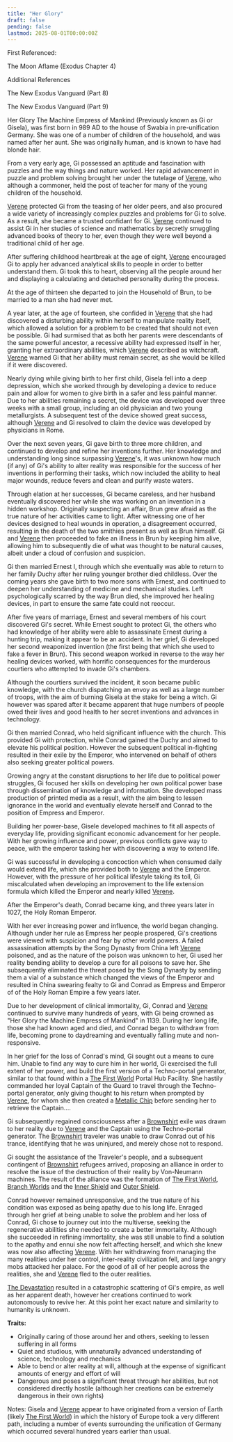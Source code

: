 ```yaml
---
title: "Her Glory"
draft: false
pending: false
lastmod: 2025-08-01T00:00:00Z
---
```


First Referenced:

The Moon Aflame (Exodus Chapter 4)

Additional References

The New Exodus Vanguard (Part 8)

The New Exodus Vanguard (Part 9)

Her Glory The Machine Empress of Mankind (Previously known as Gi or Gisela), was first born in 989 AD to the house of Swabia in pre-unification Germany. She was one of a number of children of the household, and was named after her aunt. She was originally human, and is known to have had blonde hair.

From a very early age, Gi possessed an aptitude and fascination with puzzles and the way things and nature worked. Her rapid advancement in puzzle and problem solving brought her under the tutelage of [Verene](/people/verene), who although a commoner, held the post of teacher for many of the young children of the household.

[Verene](/people/verene) protected Gi from the teasing of her older peers, and also procured a wide variety of increasingly complex puzzles and problems for Gi to solve. As a result, she became a trusted confidant for Gi. [Verene](/people/verene) continued to assist Gi in her studies of science and mathematics by secretly smuggling advanced books of theory to her, even though they were well beyond a traditional child of her age.

After suffering childhood heartbreak at the age of eight, [Verene](/people/verene) encouraged Gi to apply her advanced analytical skills to people in order to better understand them. Gi took this to heart, observing all the people around her and displaying a calculating and detached personality during the process.

At the age of thirteen she departed to join the Household of Brun, to be married to a man she had never met.

A year later, at the age of fourteen, she confided in [Verene](/people/verene) that she had discovered a disturbing ability within herself to manipulate reality itself, which allowed a solution for a problem to be created that should not even be possible. Gi had surmised that as both her parents were descendants of the same powerful ancestor, a recessive ability had expressed itself in her, granting her extraordinary abilities, which [Verene](/people/verene) described as witchcraft. [Verene](/people/verene) warned Gi that her ability must remain secret, as she would be killed if it were discovered.

Nearly dying while giving birth to her first child, Gisela fell into a deep depression, which she worked through by developing a device to reduce pain and allow for women to give birth in a safer and less painful manner. Due to her abilities remaining a secret, the device was developed over three weeks with a small group, including an old physician and two young metallurgists. A subsequent test of the device showed great success, although [Verene](/people/verene) and Gi resolved to claim the device was developed by physicians in Rome.

Over the next seven years, Gi gave birth to three more children, and continued to develop and refine her inventions further. Her knowledge and understanding long since surpassing [Verene](/people/verene)'s, it was unknown how much (if any) of Gi's ability to alter reality was responsible for the success of her inventions in performing their tasks, which now included the ability to heal major wounds, reduce fevers and clean and purify waste waters.

Through elation at her successes, Gi became careless, and her husband eventually discovered her while she was working on an invention in a hidden workshop. Originally suspecting an affair, Brun grew afraid as the true nature of her activities came to light. After witnessing one of her devices designed to heal wounds in operation, a disagreement occurred, resulting in the death of the two smithies present as well as Brun himself. Gi and [Verene](/people/verene) then proceeded to fake an illness in Brun by keeping him alive, allowing him to subsequently die of what was thought to be natural causes, albeit under a cloud of confusion and suspicion.

Gi then married Ernest I, through which she eventually was able to return to her family Duchy after her ruling younger brother died childless. Over the coming years she gave birth to two more sons with Ernest, and continued to deepen her understanding of medicine and mechanical studies. Left psychologically scarred by the way Brun died, she improved her healing devices, in part to ensure the same fate could not reoccur.

After five years of marriage, Ernest and several members of his court discovered Gi's secret. While Ernest sought to protect Gi, the others who had knowledge of her ability were able to assassinate Ernest during a hunting trip, making it appear to be an accident. In her grief, Gi developed her second weaponized invention (the first being that which she used to fake a fever in Brun). This second weapon worked in reverse to the way her healing devices worked, with horrific consequences for the murderous courtiers who attempted to invade Gi's chambers.

Although the courtiers survived the incident, it soon became public knowledge, with the church dispatching an envoy as well as a large number of troops, with the aim of burning Gisela at the stake for being a witch. Gi however was spared after it became apparent that huge numbers of people owed their lives and good health to her secret inventions and advances in technology.

Gi then married Conrad, who held significant influence with the church. This provided Gi with protection, while Conrad gained the Duchy and aimed to elevate his political position. However the subsequent political in-fighting resulted in their exile by the Emperor, who intervened on behalf of others also seeking greater political powers.

Growing angry at the constant disruptions to her life due to political power struggles, Gi focused her skills on developing her own political power base through dissemination of knowledge and information. She developed mass production of printed media as a result, with the aim being to lessen ignorance in the world and eventually elevate herself and Conrad to the position of Empress and Emperor.

Building her power-base, Gisele developed machines to fit all aspects of everyday life, providing significant economic advancement for her people. With her growing influence and power, previous conflicts gave way to peace, with the emperor tasking her with discovering a way to extend life.

Gi was successful in developing a concoction which when consumed daily would extend life, which she provided both to [Verene](/people/verene) and the Emperor. However, with the pressure of her political lifestyle taking its toll, Gi miscalculated when developing an improvement to the life extension formula which killed the Emperor and nearly killed [Verene](/people/verene).

After the Emperor's death, Conrad became king, and three years later in 1027, the Holy Roman Emperor.

With her ever increasing power and influence, the world began changing. Although under her rule as Empress her people prospered, Gi's creations were viewed with suspicion and fear by other world powers. A failed assassination attempts by the Song Dynasty from China left [Verene](/people/verene) poisoned, and as the nature of the poison was unknown to her, Gi used her reality bending ability to develop a cure for all poisons to save her. She subsequently eliminated the threat posed by the Song Dynasty by sending them a vial of a substance which changed the views of the Emperor and resulted in China swearing fealty to Gi and Conrad as Empress and Emperor of of the Holy Roman Empire a few years later.

Due to her development of clinical immortality, Gi, Conrad and [Verene](/people/verene) continued to survive many hundreds of years, with Gi being crowned as "Her Glory the Machine Empress of Mankind" in 1139. During her long life, those she had known aged and died, and Conrad began to withdraw from life, becoming prone to daydreaming and eventually falling mute and non-responsive.

In her grief for the loss of Conrad's mind, Gi sought out a means to cure him. Unable to find any way to cure him in her world, Gi exercised the full extent of her power, and build the first version of a Techno-portal generator, similar to that found within a  [The First World](/worlds/the-first-world) Portal Hub Facility. She hastily commanded her loyal Captain of the Guard to travel through the Techno-portal generator, only giving thought to his return when prompted by [Verene](/people/verene), for whom she then created a  [Metallic Chip](/devices/metallic-chip) before sending her to retrieve the Captain....

Gi subsequently regained consciousness after a [Brownshirt](/races/brownshirt) exile was drawn to her reality due to [Verene](/people/verene) and the Captain using the Techno-portal generator. The [Brownshirt](/races/brownshirt) traveler was unable to draw Conrad out of his trance, identifying that he was uninjured, and merely chose not to respond.

Gi sought the assistance of the Traveler's people, and a subsequent contingent of [Brownshirt](/races/brownshirt) refugees arrived, proposing an alliance in order to resolve the issue of the destruction of their reality by Von-Neumann machines. The result of the alliance was the formation of [The First World](/worlds/the-first-world), [Branch Worlds](/worlds/branch-world) and the [Inner Shield](/devices/inner-shield) and [Outer Shield](/devices/outer-shield).

Conrad however remained unresponsive, and the true nature of his condition was exposed as being apathy due to his long life. Enraged through her grief at being unable to solve the problem and her loss of Conrad, Gi chose to journey out into the multiverse, seeking the regenerative abilities she needed to create a better immortality. Although she succeeded in refining immortality, she was still unable to find a solution to the apathy and ennui she now felt affecting herself, and which she knew was now also affecting [Verene](/people/verene). With her withdrawing from managing the many realities under her control, inter-reality civilization fell, and large angry mobs attacked her palace. For the good of all of her people across the realities, she and [Verene](/people/verene) fled to the outer realities.

[The Devastation](entities/the-devastation) resulted in a catastrophic scattering of Gi's empire, as well as her apparent death, however her creations continued to work autonomously to revive her. At this point her exact nature and similarity to humanity is unknown.

**Traits:**
- Originally caring of those around her and others, seeking to lessen suffering in all forms
- Quiet and studious, with unnaturally advanced understanding of science, technology and mechanics
- Able to bend or alter reality at will, although at the expense of significant amounts of energy and effort of will
- Dangerous and poses a significant threat through her abilities, but not considered directly hostile (although her creations can be extremely dangerous in their own rights)

Notes: Gisela and [Verene](/people/verene) appear to have originated from a version of Earth (likely [The First World](/worlds/the-first-world)) in which the history of Europe took a very different path, including a number of events surrounding the unification of Germany which occurred several hundred years earlier than usual.
